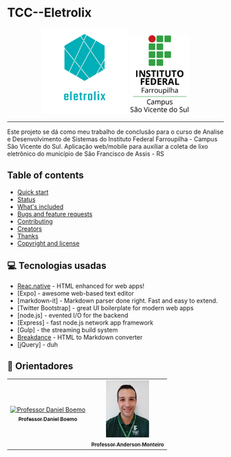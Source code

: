 # TCC--Eletrolix

<div align="center">
    <img width="200" src="assets\others\logo.png">
    <img width="140" src="assets\others\logoiffar_svs.png">
</div>

<hr>
Este projeto se dá como meu trabalho de conclusão para o curso de Analise e Desenvolvimento de Sistemas do Instituto Federal Farroupilha - Campus São Vicente do Sul.
Aplicação web/mobile para auxiliar a coleta de lixo eletrônico do município de São Francisco de Assis - RS

<br>

## Table of contents

- [Quick start](#quick-start)
- [Status](#status)
- [What's included](#whats-included)
- [Bugs and feature requests](#bugs-and-feature-requests)
- [Contributing](#contributing)
- [Creators](#creators)
- [Thanks](#thanks)
- [Copyright and license](#copyright-and-license)

## 💻 Tecnologias usadas

- [Reac.native](https://reactnative.dev/) - HTML enhanced for web apps!
- [Expo] - awesome web-based text editor
- [markdown-it] - Markdown parser done right. Fast and easy to extend.
- [Twitter Bootstrap] - great UI boilerplate for modern web apps
- [node.js] - evented I/O for the backend
- [Express] - fast node.js network app framework
- [Gulp] - the streaming build system
- [Breakdance](https://breakdance.github.io/breakdance/) - HTML
  to Markdown converter
- [jQuery] - duh

## :handshake: Orientadores

<table>
  <tr>
    <td align="center">
      <a href="http://github.com/tatialveso">
        <img src="https://sig.iffarroupilha.edu.br/shared/verFoto?idFoto=7814&key=78cad3d3cd3ea4dcea0943ad5b3a7a8d" width="100px;" alt="Professor Daniel Boemo"/><br>
        <sub>
          <b>Professor Daniel Boemo</b>
        </sub>
      </a>
    </td>
    <td align="center">
      <a href="http://github.com/tatialveso">
        <img src="assets\others\download.png" width="100px;" alt="Professor Daniel Boemo"/><br>
        <sub>
          <b>Professor Anderson Monteiro</b>
        </sub>
      </a>
    </td>
  </tr>
</table>
